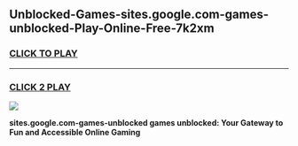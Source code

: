 
## Unblocked-Games-sites.google.com-games-unblocked-Play-Online-Free-7k2xm
<h3>
<a href="https://premium76.site?title=sites.google.com-games-unblocked&ref=26A">CLICK TO PLAY</a></h3>
<hr>

<h3>
<a href="https://premium76.site?title=sites.google.com-games-unblocked&ref=26A">CLICK 2 PLAY</a>
  
</h3>

<a href="https://premium76.site?title=sites.google.com-games-unblocked&ref=26A"><img src="https://clearcache.store/games.png"></a>


**sites.google.com-games-unblocked games unblocked: Your Gateway to Fun and Accessible Online Gaming**
